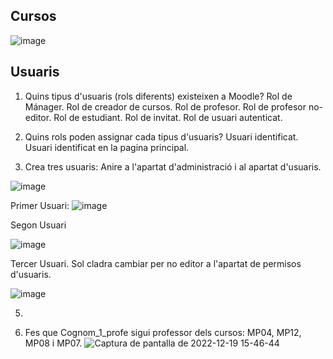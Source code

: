 ## Cursos
![image](https://user-images.githubusercontent.com/114423054/207105595-753b31b8-c2ce-4d88-bd3f-409ea50cf039.png)

## Usuaris 

1. Quins tipus d'usuaris (rols diferents) existeixen a Moodle?
Rol de Mánager.
Rol de creador de cursos.
Rol de profesor.
Rol de profesor no-editor.
Rol de estudiant.
Rol de invitat.
Rol de usuari autenticat.

2. Quins rols poden assignar cada tipus d'usuaris?
Usuari identificat.
Usuari identificat en la pagina principal.

3. Crea tres usuaris:
Anire a l'apartat d'administració i al apartat d'usuaris.

![image](https://user-images.githubusercontent.com/114423054/207114667-a2010ed5-3c12-41cc-bf01-a136a59f478e.png)

Primer Usuari: 
![image](https://user-images.githubusercontent.com/114423054/207115299-1de84c67-7e71-45e0-8612-eb1fff3c8eda.png)

Segon Usuari

![image](https://user-images.githubusercontent.com/114423054/208450478-b40b6a65-8b47-4bce-a762-7ccb0a317e68.png)

Tercer Usuari. 
Sol cladra cambiar per no editor a l'apartat de permisos d'usuaris.

![image](https://user-images.githubusercontent.com/114423054/208450234-47e0b528-c839-41e2-a3b6-44dc3080aa31.png)

5.



6. Fes que Cognom_1_profe sigui professor dels cursos: MP04, MP12, MP08 i MP07.
![Captura de pantalla de 2022-12-19 15-46-44](https://user-images.githubusercontent.com/114423054/208452536-5efbb36f-5e93-4d7b-9318-7ad3090fc217.png)



